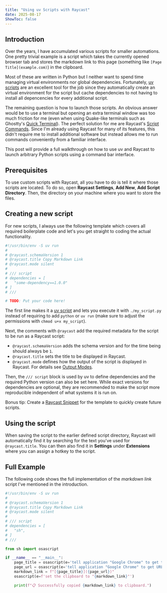 ```yaml
---
title: "Using uv Scripts with Raycast"
date: 2025-08-17
ShowToc: false
---
```


## Introduction

Over the years, I have accumulated various scripts for smaller automations.
One pretty trivial example is a script which takes the currently opened browser tab and stores the markdown link to this page (something like `[Page Title](example.com)`) in the clipboard.

Most of these are written in Python but I neither want to spend time managing virtual environments nor global dependencies.
Fortunately, [uv scripts](https://docs.astral.sh/uv/guides/scripts/#using-a-shebang-to-create-an-executable-file) are an excellent tool for the job since they automatically create an virtual environment for the script but cache dependencies to not having to install all depencencies for every additional script.

The remaining question is how to launch those scripts.
An obvious answer would be to use a terminal but opening an extra terminal window was too much friction for me (even when using Quake-like terminals such as Ghostty's [Quick Terminal](https://hachyderm.io/@mitchellh/113222119716853963)).
The perfect solution for me are Raycast's [Script Commands](https://www.raycast.com/blog/getting-started-with-script-commands).
Since I'm already using Raycast for many of its features, this didn't require me to install additional software but instead allows me to run commands conveniently from a familiar interface.

This post will provide a full walkthrough on how to use uv and Raycast to launch arbitrary Python scripts using a command bar interface.

## Prerequisites

To use custom scripts with Raycast, all you have to do is tell it where those scripts are located.
To do so, open **Raycast Settings**, **Add New**, **Add Script Directory**.
Then, the directory on your machine where you want to store the files.

## Creating a new script

For new scripts, I always use the following template which covers all required boilerplate code and let's you get straight to coding the actual functionality.

```python
#!/usr/bin/env -S uv run
#
# @raycast.schemaVersion 1
# @raycast.title Copy Markdown Link
# @raycast.mode silent
# 
# /// script
# dependencies = [
#   "some-dependency==1.0.0"
# ]
# ///

# TODO: Put your code here!
```

The first line makes it a [uv script](https://docs.astral.sh/uv/guides/scripts/#using-a-shebang-to-create-an-executable-file) and lets you execute it with `./my_script.py` instead of requiring to add `python` or `uv run` (make sure to adjust the permissions with `chmod u+x my_script`).

Next, the comments with `@raycast` add the required metadata for the script to be run as a Raycast script:

- `@raycast.schemaVersion` adds the schema version and for the time being should always be `1`.
- `@raycast.title` sets the title to be displayed in Raycast.
- `@raycast.mode` defines how the output of the script is displayed in Raycast. For details see [Output Modes](https://github.com/raycast/script-commands/blob/master/documentation/OUTPUTMODES.md).

Then, the `/// script` block is used by uv to define dependencies and the required Python version can also be set here.
While exact versions for dependencies are optional, they are recommended to make the script more reproducible independent of what systems it is run on.

Bonus tip: Create a [Raycast Snippet](https://manual.raycast.com/snippets) for the template to quickly create future scripts.

## Using the script

When saving the script to the earlier defined script directory, Raycast will automatically find it by searching for the text you've used for `@raycast.title`.
You can then also find it in **Settings** under **Extensions** where you can assign a hotkey to the script.

## Full Example

The following code shows the full implementation of the *markdown link* script I've mentioned in the introduction.

```python
#!/usr/bin/env -S uv run
#
# @raycast.schemaVersion 1
# @raycast.title Copy Markdown Link
# @raycast.mode silent
# 
# /// script
# dependencies = [
#   "sh",
# ]
# ///

from sh import osascript

if __name__ == "__main__":
    page_title = osascript(e='tell application "Google Chrome" to get title of active tab of first window').strip()
    page_url = osascript(e='tell application "Google Chrome" to get URL of active tab of first window').strip()
    markdown_link = f"[{page_title}]({page_url})"
    osascript(e=f'set the clipboard to "{markdown_link}"')

    print(f"📋 Successfully copied {markdown_link} to clipboard.")
```

